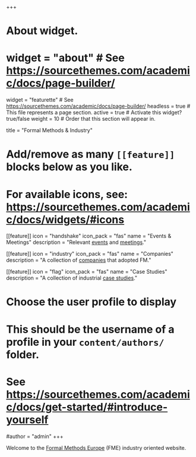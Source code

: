 +++
# About widget.
# widget = "about"  # See https://sourcethemes.com/academic/docs/page-builder/
widget = "featurette"  # See https://sourcethemes.com/academic/docs/page-builder/
headless = true  # This file represents a page section.
active = true  # Activate this widget? true/false
weight = 10  # Order that this section will appear in.

title = "Formal Methods & Industry"

# Add/remove as many `[[feature]]` blocks below as you like.
# 
# For available icons, see: https://sourcethemes.com/academic/docs/widgets/#icons

[[feature]]
  icon = "handshake"
  icon_pack = "fas"
  name = "Events & Meetings"
  description = "Relevant [events](#events) and [meetings](#meetings)."
  
[[feature]]
  icon = "industry"
  icon_pack = "fas"
  name = "Companies"
  description = "A collection of [companies](companies/) that adopted FM."

[[feature]]
  icon = "flag"
  icon_pack = "fas"
  name = "Case Studies"
  description = "A collection of industrial [case studies](casestudies/)."


# Choose the user profile to display
# This should be the username of a profile in your `content/authors/` folder.
# See https://sourcethemes.com/academic/docs/get-started/#introduce-yourself
#author = "admin"
+++

Welcome to the [Formal Methods Europe](http://www.fmeurope.org) (FME) industry oriented website.

